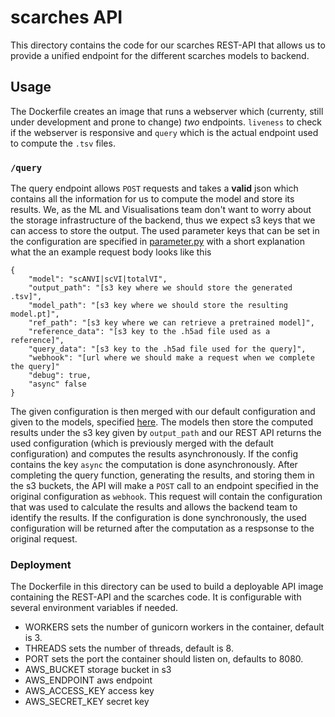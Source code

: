 # scarches API

This directory contains the code for our scarches REST-API that allows us to
provide a unified endpoint for the different scarches models to backend.

## Usage

The Dockerfile creates an image that runs a webserver which (currenty, still under
development and prone to change) *two* endpoints. `liveness` to check if the webserver is
responsive and `query` which is the actual endpoint used to compute the `.tsv` files.

### `/query`

The query endpoint allows `POST` requests and takes a **valid** json which contains
all the information for us to compute the model and store its results. We, as the ML and
Visualisations team don't want to worry about the storage infrastructure of the backend, thus we
expect s3 keys that we can access to store the output. The used parameter keys that can be set in the
configuration are specified in [parameter.py](./utils/parameters.py) with a short explanation what
the an example request body looks like this

```
{
    "model": "scANVI|scVI|totalVI",
    "output_path": "[s3 key where we should store the generated .tsv]",
    "model_path": "[s3 key where we should store the resulting model.pt]",
    "ref_path": "[s3 key where we can retrieve a pretrained model]",
    "reference_data": "[s3 key to the .h5ad file used as a reference]",
    "query_data": "[s3 key to the .h5ad file used for the query]",
    "webhook": "[url where we should make a request when we complete the query]"
    "debug": true,
    "async" false
}
```

The given configuration is then merged with our default configuration and given to the
models, specified [here](./init.py). The models then store the computed results under the s3 key given by `output_path`
and our REST API returns the used configuration (which is previously merged with the default configuration) and computes
the results asynchronously. If the config contains the key `async` the computation is done
asynchronously. After completing the query function, generating the results, and storing them in the s3 buckets, the API
will make a `POST` call to an endpoint specified in the original configuration as `webhook`. This request will contain
the configuration that was used to calculate the results and allows the backend team to identify the results. If the
configuration
is done synchronously, the used configuration will be returned after the computation as a respsonse
to the original request.

### Deployment

The Dockerfile in this directory can be used to build a deployable API image containing
the REST-API and the scarches code. It is configurable with several environment variables if needed.

- WORKERS sets the number of gunicorn workers in the container, default is 3.
- THREADS sets the number of threads, default is 8.
- PORT sets the port the container should listen on, defaults to 8080.
- AWS_BUCKET storage bucket in s3
- AWS_ENDPOINT aws endpoint
- AWS_ACCESS_KEY access key
- AWS_SECRET_KEY secret key